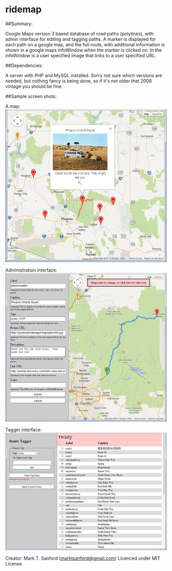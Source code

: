 # ridemap

##Summary:

Google Maps version 3 based database of road paths (polylines), with admin interface for editing and tagging paths.
A marker is displayed for each path on a google map, and the full route, with additional information
is shown in a google maps infoWindow when the marker is clicked on.   In the infoWindow is a user specified image
that links to a user specified URL.

##Dependencies:

A server with PHP and MySQL installed.   Sorry not sure which versions are needed, but nothing fancy is
being done, so if it's not older that 2008 vintage you should be fine.

##Sample screen shots:

A map:
![Admin page](img/map-sample.jpg)

Administration interface:
![Admin page](img/admin-sample.jpg)

Tagger interface:
![Admin page](img/tagger-sample.jpg)

Creator: Mark T. Sanford (marktsanford@gmail.com)
Licenced under MIT License.

